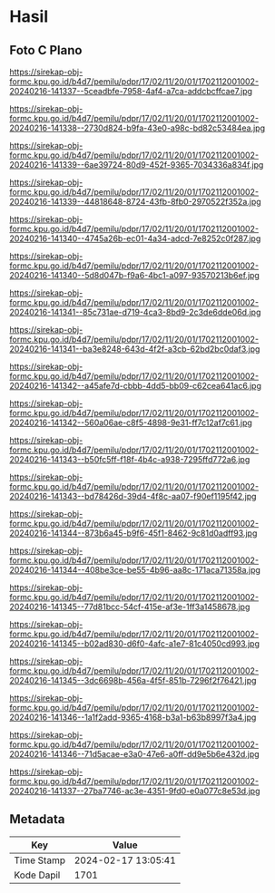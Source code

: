 # Hasil

## Foto C Plano

https://sirekap-obj-formc.kpu.go.id/b4d7/pemilu/pdpr/17/02/11/20/01/1702112001002-20240216-141337--5ceadbfe-7958-4af4-a7ca-addcbcffcae7.jpg

https://sirekap-obj-formc.kpu.go.id/b4d7/pemilu/pdpr/17/02/11/20/01/1702112001002-20240216-141338--2730d824-b9fa-43e0-a98c-bd82c53484ea.jpg

https://sirekap-obj-formc.kpu.go.id/b4d7/pemilu/pdpr/17/02/11/20/01/1702112001002-20240216-141339--6ae39724-80d9-452f-9365-7034336a834f.jpg

https://sirekap-obj-formc.kpu.go.id/b4d7/pemilu/pdpr/17/02/11/20/01/1702112001002-20240216-141339--44818648-8724-43fb-8fb0-2970522f352a.jpg

https://sirekap-obj-formc.kpu.go.id/b4d7/pemilu/pdpr/17/02/11/20/01/1702112001002-20240216-141340--4745a26b-ec01-4a34-adcd-7e8252c0f287.jpg

https://sirekap-obj-formc.kpu.go.id/b4d7/pemilu/pdpr/17/02/11/20/01/1702112001002-20240216-141340--5d8d047b-f9a6-4bc1-a097-93570213b6ef.jpg

https://sirekap-obj-formc.kpu.go.id/b4d7/pemilu/pdpr/17/02/11/20/01/1702112001002-20240216-141341--85c731ae-d719-4ca3-8bd9-2c3de6dde06d.jpg

https://sirekap-obj-formc.kpu.go.id/b4d7/pemilu/pdpr/17/02/11/20/01/1702112001002-20240216-141341--ba3e8248-643d-4f2f-a3cb-62bd2bc0daf3.jpg

https://sirekap-obj-formc.kpu.go.id/b4d7/pemilu/pdpr/17/02/11/20/01/1702112001002-20240216-141342--a45afe7d-cbbb-4dd5-bb09-c62cea641ac6.jpg

https://sirekap-obj-formc.kpu.go.id/b4d7/pemilu/pdpr/17/02/11/20/01/1702112001002-20240216-141342--560a06ae-c8f5-4898-9e31-ff7c12af7c61.jpg

https://sirekap-obj-formc.kpu.go.id/b4d7/pemilu/pdpr/17/02/11/20/01/1702112001002-20240216-141343--b50fc5ff-f18f-4b4c-a938-7295ffd772a6.jpg

https://sirekap-obj-formc.kpu.go.id/b4d7/pemilu/pdpr/17/02/11/20/01/1702112001002-20240216-141343--bd78426d-39d4-4f8c-aa07-f90ef1195f42.jpg

https://sirekap-obj-formc.kpu.go.id/b4d7/pemilu/pdpr/17/02/11/20/01/1702112001002-20240216-141344--873b6a45-b9f6-45f1-8462-9c81d0adff93.jpg

https://sirekap-obj-formc.kpu.go.id/b4d7/pemilu/pdpr/17/02/11/20/01/1702112001002-20240216-141344--408be3ce-be55-4b96-aa8c-171aca71358a.jpg

https://sirekap-obj-formc.kpu.go.id/b4d7/pemilu/pdpr/17/02/11/20/01/1702112001002-20240216-141345--77d81bcc-54cf-415e-af3e-1ff3a1458678.jpg

https://sirekap-obj-formc.kpu.go.id/b4d7/pemilu/pdpr/17/02/11/20/01/1702112001002-20240216-141345--b02ad830-d6f0-4afc-a1e7-81c4050cd993.jpg

https://sirekap-obj-formc.kpu.go.id/b4d7/pemilu/pdpr/17/02/11/20/01/1702112001002-20240216-141345--3dc6698b-456a-4f5f-851b-7296f2f76421.jpg

https://sirekap-obj-formc.kpu.go.id/b4d7/pemilu/pdpr/17/02/11/20/01/1702112001002-20240216-141346--1a1f2add-9365-4168-b3a1-b63b8997f3a4.jpg

https://sirekap-obj-formc.kpu.go.id/b4d7/pemilu/pdpr/17/02/11/20/01/1702112001002-20240216-141346--71d5acae-e3a0-47e6-a0ff-dd9e5b6e432d.jpg

https://sirekap-obj-formc.kpu.go.id/b4d7/pemilu/pdpr/17/02/11/20/01/1702112001002-20240216-141337--27ba7746-ac3e-4351-9fd0-e0a077c8e53d.jpg


## Metadata

| Key        | Value               |
| ---------- | ------------------- |
| Time Stamp | 2024-02-17 13:05:41 |
| Kode Dapil | 1701                |



